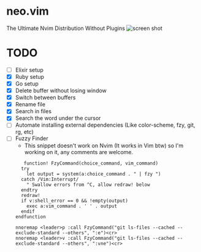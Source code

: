 # neo.vim
The Ultimate Nvim Distribution Without Plugins
![screen shot](https://github.com/azbshiri/neo.vim/blob/master/screenshot.png)


# TODO
- [ ] Elixir setup
- [x] Ruby setup
- [x] Go setup
- [x] Delete buffer without losing window
- [x] Switch between buffers
- [x] Rename file
- [x] Search in files
- [x] Search the word under the cursor
- [ ] Automate installing external dependencies (Like color-scheme, fzy, git, rg, etc)
- [ ] Fuzzy Finder
  - This snippet doesn't work on Nvim (It works in Vim btw) so I'm working on it, any comments are welcome.
  ```vim
     function! FzyCommand(choice_command, vim_command)
    try
      let output = system(a:choice_command . " | fzy ")
    catch /Vim:Interrupt/
      " Swallow errors from ^C, allow redraw! below
    endtry
    redraw!
    if v:shell_error == 0 && !empty(output)
      exec a:vim_command . ' ' . output
    endif
  endfunction

  nnoremap <leader>p :call FzyCommand("git ls-files --cached --exclude-standard --others", ":e")<cr>
  nnoremap <leader>v :call FzyCommand("git ls-files --cached --exclude-standard --others", ":vne")<cr>
  ```
